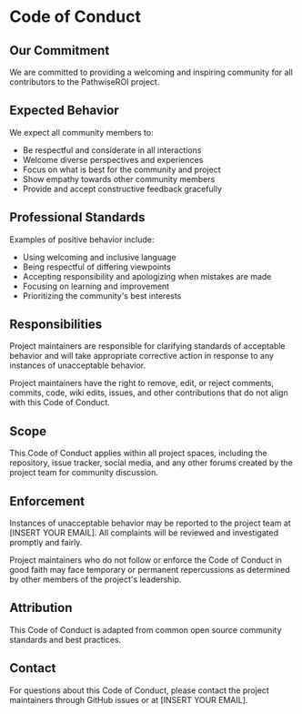 # Code of Conduct

## Our Commitment

We are committed to providing a welcoming and inspiring community for all contributors to the PathwiseROI project.

## Expected Behavior

We expect all community members to:

- Be respectful and considerate in all interactions
- Welcome diverse perspectives and experiences
- Focus on what is best for the community and project
- Show empathy towards other community members
- Provide and accept constructive feedback gracefully

## Professional Standards

Examples of positive behavior include:

- Using welcoming and inclusive language
- Being respectful of differing viewpoints
- Accepting responsibility and apologizing when mistakes are made
- Focusing on learning and improvement
- Prioritizing the community's best interests

## Responsibilities

Project maintainers are responsible for clarifying standards of acceptable behavior and will take appropriate corrective action in response to any instances of unacceptable behavior.

Project maintainers have the right to remove, edit, or reject comments, commits, code, wiki edits, issues, and other contributions that do not align with this Code of Conduct.

## Scope

This Code of Conduct applies within all project spaces, including the repository, issue tracker, social media, and any other forums created by the project team for community discussion.

## Enforcement

Instances of unacceptable behavior may be reported to the project team at [INSERT YOUR EMAIL]. All complaints will be reviewed and investigated promptly and fairly.

Project maintainers who do not follow or enforce the Code of Conduct in good faith may face temporary or permanent repercussions as determined by other members of the project's leadership.

## Attribution

This Code of Conduct is adapted from common open source community standards and best practices.

## Contact

For questions about this Code of Conduct, please contact the project maintainers through GitHub issues or at [INSERT YOUR EMAIL].
